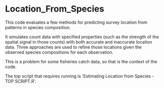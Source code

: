 # Location_From_Species
This code evaluates a few methods for predicting survey location from patterns in species composition.

It simulates count data with specified properties (such as the strength of the spatial signal in those counts)
with both accurate and inaccurate location data. Three approaches are used to refine those locations given the
observed species compositions for each observation.

This is a problem for some fisheries catch data, so that is the context of the code.

The top script that requires running is 'Estimating Location from Species - TOP SCRIPT.R'.
